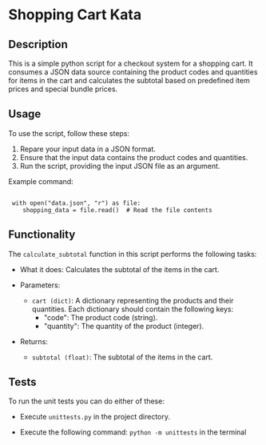 # **Shopping Cart Kata**

## **Description**
This is a simple python script for a checkout system for a shopping cart. It consumes a JSON data source containing the product codes and quantities for items in the cart and calculates the subtotal based on predefined item prices and special bundle prices.



## **Usage**
To use the script, follow these steps:

1. Repare your input data in a JSON format.
2. Ensure that the input data contains the product codes and quantities.
3. Run the script, providing the input JSON file as an argument.


Example command:

```

 with open("data.json", "r") as file:
    shopping_data = file.read()  # Read the file contents

```
## **Functionality**
The `calculate_subtotal` function in this script performs the following tasks:

* What it does: Calculates the subtotal of the items in the cart.
* Parameters:
    * `cart (dict)`: A dictionary representing the products and their quantities. Each dictionary should contain the following keys:
        * "code": The product code (string).
        * "quantity": The quantity of the product (integer).

* Returns:
    * `subtotal (float)`: The subtotal of the items in the cart.


## **Tests**
To run the unit tests you can do either of these:
*  Execute `unittests.py` in the project directory.

* Execute the following command: `python -m unittests` in the terminal 

